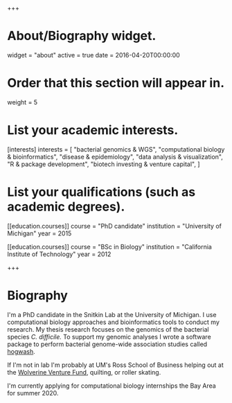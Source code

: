 +++
# About/Biography widget.
widget = "about"
active = true
date = 2016-04-20T00:00:00

# Order that this section will appear in.
weight = 5

# List your academic interests.
[interests]
  interests = [
    "bacterial genomics & WGS",
    "computational biology & bioinformatics",
    "disease & epidemiology", 
    "data analysis & visualization",
    "R & package development", 
    "biotech investing & venture capital", 
  ]

# List your qualifications (such as academic degrees).
[[education.courses]]
  course = "PhD candidate"
  institution = "University of Michigan"
  year = 2015

[[education.courses]]
  course = "BSc in Biology"
  institution = "California Institute of Technology"
  year = 2012
 
+++

# Biography

I'm a PhD candidate in the Snitkin Lab at the University of Michigan. I use computational biology approaches and bioinformatics tools to conduct my research. My thesis research focuses on the genomics of the bacterial species *C. difficile.* To support my genomic analyses I wrote a software package to perform bacterial genome-wide association studies called [hogwash](https://github.com/katiesaund/hogwash). 

If I'm not in lab I'm probably at UM's Ross School of Business helping out at the [Wolverine Venture Fund](http://zli.umich.edu/wolverine-venture-fund), quilting, or roller skating. 

I'm currently applying for computational biology internships the Bay Area for summer 2020. 


